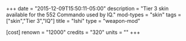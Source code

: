 +++
date = "2015-12-09T15:50:11-05:00"
description = "Tier 3 skin available for the 552 Commando used by IQ."
mod-types = "skin"
tags = ["skin","Tier 3","IQ"]
title = "Ishi"
type = "weapon-mod"

[cost]
  renown = "12000"
  credits = "320"
  units = ""
+++
